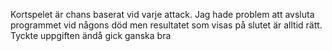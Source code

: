 Kortspelet är chans baserat vid varje attack.
Jag hade problem att avsluta programmet vid någons död men resultatet som visas på slutet är alltid rätt.
Tyckte uppgiften ändå gick ganska bra